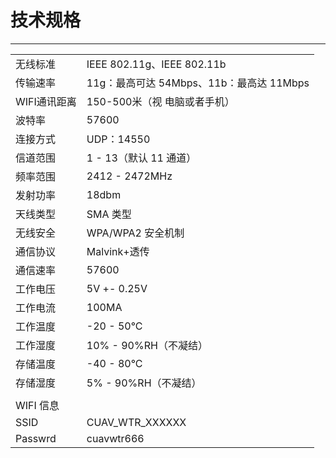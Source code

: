 # 技术规格

---

|  |  |
| :--- | :--- |
| 无线标准 | IEEE 802.11g、IEEE 802.11b |
| 传输速率 | 11g：最高可达 54Mbps、11b：最高达 11Mbps |
| WIFI通讯距离 | 150-500米（视 电脑或者手机） |
| 波特率 | 57600 |
| 连接方式 | UDP：14550 |
| 信道范围 | 1 - 13（默认 11 通道） |
| 频率范围 | 2412 - 2472MHz |
| 发射功率 | 18dbm |
| 天线类型 | SMA 类型 |
| 无线安全 | WPA/WPA2 安全机制 |
| 通信协议 | Malvink+透传 |
| 通信速率 | 57600 |
| 工作电压 | 5V +- 0.25V |
| 工作电流 | 100MA |
| 工作温度 | -20 - 50°C |
| 工作湿度 | 10% - 90%RH（不凝结） |
| 存储温度 | -40 - 80°C |
| 存储湿度 | 5% - 90%RH（不凝结） |
|  |  |
| WIFI 信息 |  |
| SSID | CUAV\_WTR\_XXXXXX |
| Passwrd | cuavwtr666 |



